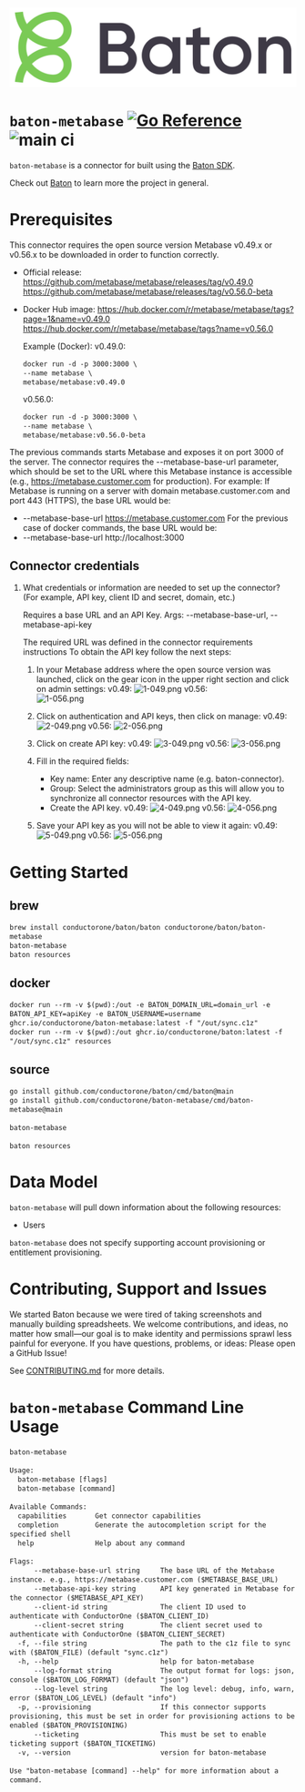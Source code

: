 ![Baton Logo](./baton-logo.png)

# `baton-metabase` [![Go Reference](https://pkg.go.dev/badge/github.com/conductorone/baton-metabase.svg)](https://pkg.go.dev/github.com/conductorone/baton-metabase) ![main ci](https://github.com/conductorone/baton-metabase/actions/workflows/main.yaml/badge.svg)

`baton-metabase` is a connector for built using the [Baton SDK](https://github.com/conductorone/baton-sdk).

Check out [Baton](https://github.com/conductorone/baton) to learn more the project in general.

# Prerequisites
This connector requires the open source version Metabase v0.49.x or v0.56.x to be downloaded in order to function correctly.
* Official release: https://github.com/metabase/metabase/releases/tag/v0.49.0
  https://github.com/metabase/metabase/releases/tag/v0.56.0-beta

* Docker Hub image: https://hub.docker.com/r/metabase/metabase/tags?page=1&name=v0.49.0
  https://hub.docker.com/r/metabase/metabase/tags?name=v0.56.0

  Example (Docker):
  v0.49.0:
  ```
  docker run -d -p 3000:3000 \
  --name metabase \
  metabase/metabase:v0.49.0
  ```
  v0.56.0:
  ```
  docker run -d -p 3000:3000 \
  --name metabase \
  metabase/metabase:v0.56.0-beta
  ```
The previous commands starts Metabase and exposes it on port 3000 of the server.
The connector requires the --metabase-base-url parameter, which should be set to the URL where this Metabase instance is accessible (e.g., https://metabase.customer.com for production).
For example:
If Metabase is running on a server with domain metabase.customer.com and port 443 (HTTPS), the base URL would be:
* --metabase-base-url https://metabase.customer.com
  For the previous case of docker commands, the base URL would be:
* --metabase-base-url http://localhost:3000

## Connector credentials
1. What credentials or information are needed to set up the connector? (For example, API key, client ID and secret, domain, etc.)

   Requires a base URL and an API Key. Args: --metabase-base-url, --metabase-api-key

   The required URL was defined in the connector requirements instructions
   To obtain the API key follow the next steps:
    1. In your Metabase address where the open source version was launched, click on the gear icon in the upper right section and click on admin settings:
       v0.49:
       ![1-049.png](1-049.png)
       v0.56:   
       ![1-056.png](1-056.png)

    2. Click on authentication and API keys, then click on manage:
       v0.49:
       ![2-049.png](2-049.png)
       v0.56:
       ![2-056.png](2-056.png)

    3. Click on create API key:
       v0.49:
       ![3-049.png](3-049.png)
       v0.56:
       ![3-056.png](3-056.png)

    4. Fill in the required fields:
        * Key name: Enter any descriptive name (e.g. baton-connector).
        * Group: Select the administrators group as this will allow you to synchronize all connector resources with the API key.
        * Create the API key.
          v0.49:
          ![4-049.png](4-049.png)
          v0.56:
          ![4-056.png](4-056.png)

    5. Save your API key as you will not be able to view it again:
       v0.49:
       ![5-049.png](5-049.png)
       v0.56:
       ![5-056.png](5-056.png)

# Getting Started

## brew

```
brew install conductorone/baton/baton conductorone/baton/baton-metabase
baton-metabase
baton resources
```

## docker

```
docker run --rm -v $(pwd):/out -e BATON_DOMAIN_URL=domain_url -e BATON_API_KEY=apiKey -e BATON_USERNAME=username ghcr.io/conductorone/baton-metabase:latest -f "/out/sync.c1z"
docker run --rm -v $(pwd):/out ghcr.io/conductorone/baton:latest -f "/out/sync.c1z" resources
```

## source

```
go install github.com/conductorone/baton/cmd/baton@main
go install github.com/conductorone/baton-metabase/cmd/baton-metabase@main

baton-metabase

baton resources
```

# Data Model

`baton-metabase` will pull down information about the following resources:
- Users

`baton-metabase` does not specify supporting account provisioning or entitlement provisioning.

# Contributing, Support and Issues

We started Baton because we were tired of taking screenshots and manually
building spreadsheets. We welcome contributions, and ideas, no matter how
small&mdash;our goal is to make identity and permissions sprawl less painful for
everyone. If you have questions, problems, or ideas: Please open a GitHub Issue!

See [CONTRIBUTING.md](https://github.com/ConductorOne/baton/blob/main/CONTRIBUTING.md) for more details.

# `baton-metabase` Command Line Usage

```
baton-metabase

Usage:
  baton-metabase [flags]
  baton-metabase [command]

Available Commands:
  capabilities       Get connector capabilities
  completion         Generate the autocompletion script for the specified shell
  help               Help about any command

Flags:
      --metabase-base-url string     The base URL of the Metabase instance. e.g., https://metabase.customer.com ($METABASE_BASE_URL)
      --metabase-api-key string      API key generated in Metabase for the connector ($METABASE_API_KEY)
      --client-id string             The client ID used to authenticate with ConductorOne ($BATON_CLIENT_ID)
      --client-secret string         The client secret used to authenticate with ConductorOne ($BATON_CLIENT_SECRET)
  -f, --file string                  The path to the c1z file to sync with ($BATON_FILE) (default "sync.c1z")
  -h, --help                         help for baton-metabase
      --log-format string            The output format for logs: json, console ($BATON_LOG_FORMAT) (default "json")
      --log-level string             The log level: debug, info, warn, error ($BATON_LOG_LEVEL) (default "info")
  -p, --provisioning                 If this connector supports provisioning, this must be set in order for provisioning actions to be enabled ($BATON_PROVISIONING)
      --ticketing                    This must be set to enable ticketing support ($BATON_TICKETING)
  -v, --version                      version for baton-metabase

Use "baton-metabase [command] --help" for more information about a command.
```
